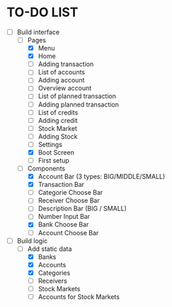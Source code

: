 # TO-DO LIST
- [ ] Build interface
    - [ ] Pages
        - [x] Menu
        - [x] Home 
        - [ ] Adding transaction 
        - [ ] List of accounts 
        - [ ] Adding account 
        - [ ] Overview account 
        - [ ] List of planned transaction 
        - [ ] Adding planned transaction
        - [ ] List of credits
        - [ ] Adding credit
        - [ ] Stock Market 
        - [ ] Adding Stock
        - [ ] Settings
        - [x] Boot Screen
        - [ ] First setup
    - [ ] Components
        - [x] Account Bar (3 types: BIG/MIDDLE/SMALL)
        - [x] Transaction Bar
        - [ ] Categorie Choose Bar
        - [ ] Receiver Choose Bar
        - [ ] Description Bar (BIG / SMALL)
        - [ ] Number Input Bar
        - [x] Bank Choose Bar
        - [ ] Account Choose Bar
- [ ] Build logic
    - [ ] Add static data
        - [x] Banks
        - [x] Accounts
        - [x] Categories
        - [ ] Receivers
        - [ ] Stock Markets
        - [ ] Accounts for Stock Markets